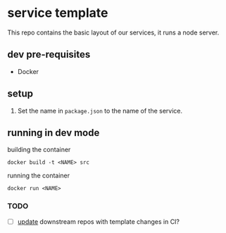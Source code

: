 # service template 

This repo contains the basic layout of our services, it runs a node server.

## dev pre-requisites
- Docker


## setup
1. Set the name in `package.json` to the name of the service.

## running in dev mode
building the container
```
docker build -t <NAME> src 
```

running the container
```
docker run <NAME>

```



### TODO 
- [ ] [update](https://stackoverflow.com/a/56577320) downstream repos with template changes in CI?
